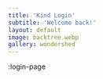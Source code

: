 ```yaml
---
title: 'Kind Login'
subtitle: 'Welcome back!'
layout: default
image: backtree.webp
gallery: wondershed
---
```

:login-page
